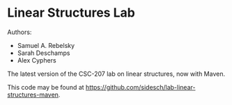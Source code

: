 # Linear Structures Lab

Authors:

* Samuel A. Rebelsky
* Sarah Deschamps
* Alex Cyphers

The latest version of the CSC-207 lab on linear structures, now with Maven.

This code may be found at <https://github.com/sidesch/lab-linear-structures-maven>.


